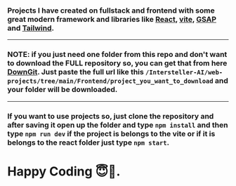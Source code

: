 ### Projects I have created on fullstack and frontend with some great modern framework and libraries like [React](https://reactjs.org/), [vite](https://vitejs.dev/), [GSAP](https://greensock.com/gsap/) and [Tailwind](https://tailwindcss.com/).

***

### <strong>NOTE</strong>: if you just need one folder from this repo and don't want to download the <bold>FULL</bold> repository so, you can get that from here [DownGit](https://minhaskamal.github.io/DownGit/#/home). Just paste the full url like this <code>/Intersteller-AI/web-projects/tree/main/Frontend/project_you_want_to_download</code> and your folder will be downloaded.

***

### If you want to use projects so, just clone the repository and after saving it open up the folder and type <code>npm install</code> and then type <code>npm run dev</code> if the project is belongs to the vite or if it is belongs to the react folder just type <code>npm start</code>.

# Happy Coding 😇🌠. 
